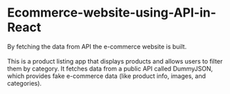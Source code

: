 # Ecommerce-website-using-API-in-React
By fetching the data from API the e-commerce website is built. <br>
<br>
This is a product listing app that displays products and allows users to filter them by category. It fetches data from a public API called DummyJSON, which provides fake e-commerce data (like product info, images, and categories).



